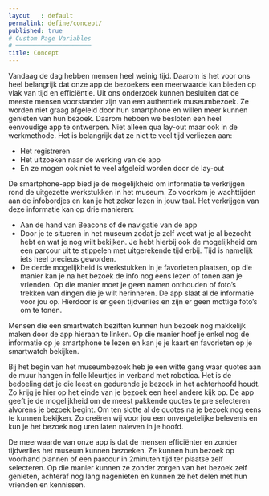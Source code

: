 ```yaml
---
layout   : default
permalink: define/concept/
published: true
# Custom Page Variables
# ─────────────────────
title: Concept
---
```


Vandaag de dag hebben mensen heel weinig tijd. Daarom is het voor ons heel belangrijk dat onze app de bezoekers een meerwaarde kan bieden op vlak van tijd en efficiëntie. Uit ons onderzoek kunnen besluiten dat de meeste mensen voorstander zijn van een authentiek museumbezoek. Ze worden niet graag afgeleid door hun smartphone en willen meer kunnen genieten van hun bezoek. Daarom hebben we besloten een heel eenvoudige app te ontwerpen. Niet alleen qua lay-out maar ook in de werkmethode. Het is belangrijk dat ze niet te veel tijd verliezen aan:

* Het registreren
* Het uitzoeken naar de werking van de app
* En ze mogen ook niet te veel afgeleid worden door de lay-out

De smartphone-app bied je de mogelijkheid om informatie te verkrijgen rond de uitgezette werkstukken in het museum. Zo voorkom je wachttijden aan de infobordjes en kan je het zeker lezen in jouw taal. Het verkrijgen van deze informatie kan op drie manieren:

* Aan de hand van Beacons of de navigatie van de app
* Door je te situeren in het museum zodat je zelf weet wat je al bezocht hebt en wat je nog wilt bekijken. Je hebt hierbij ook de mogelijkheid om een parcour uit te stippelen met uitgerekende tijd erbij. Tijd is namelijk iets heel precieus geworden.
* De derde mogelijkheid is werkstukken in je favorieten plaatsen, op die manier kan je na het bezoek de info nog eens lezen of tonen aan je vrienden. Op die manier moet je geen namen onthouden of foto’s trekken van dingen die je wilt herinneren. De app slaat al de informatie voor jou op. Hierdoor is er geen tijdverlies en zijn er geen mottige foto’s om te tonen.

Mensen die een smartwatch bezitten kunnen hun bezoek nog makkelijk maken door de app hieraan te linken. Op die manier hoef je enkel nog de informatie op je smartphone te lezen en kan je je kaart en favorieten op je smartwatch bekijken.

Bij het begin van het museumbezoek heb je een witte gang waar quotes aan de muur hangen in felle kleurtjes in verband met robotica. Het is de bedoeling dat je die leest en gedurende je bezoek in het achterhoofd houdt. Zo krijg je hier op het einde van je bezoek een heel andere kijk op. De app geeft je de mogelijkheid om de meest pakkende quotes te pre selecteren alvorens je bezoek begint. Om ten slotte al de quotes na je bezoek nog eens te kunnen bekijken. Zo creëren wij voor jou een onvergetelijke belevenis en kun je het bezoek nog uren laten naleven in je hoofd.

De meerwaarde van onze app is dat de mensen efficiënter en zonder tijdverlies het museum kunnen bezoeken. Ze kunnen hun bezoek op voorhand plannen of een parcour in 2minuten tijd ter plaatse zelf selecteren. Op die manier kunnen ze zonder zorgen van het bezoek zelf genieten, achteraf nog lang nagenieten en kunnen ze het delen met hun vrienden en kennissen.